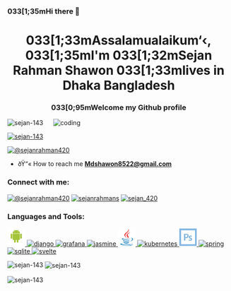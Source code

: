 ### 033[1;35mHi there 👋
<h1 align="center">033[1;33mAssalamualaikum‘‹, 033[1;35mI'm 033[1;32mSejan Rahman Shawon 033[1;33mlives in Dhaka Bangladesh </h1>
<h3 align="center">033[0;95mWelcome my Github profile </h3>
<img align="right" alt="coding" width="400" src="https://media.discordapp.net/attachments/1074590724793839619/1076479220768841749/20230111_162813_3.jpg"
<p align="left"> <img src="https://komarev.com/ghpvc/?username=sejan-143&label=Profile%20views&color=0e75b6&style=flat" alt="sejan-143" /> </p>

<p align="left"> <a href="https://github.com/ryo-ma/github-profile-trophy"><img src="https://github-profile-trophy.vercel.app/?username=sejan-143" alt="sejan-143" /></a> </p>

<p align="left"> <a href="https://twitter.com/@sejanrahman420" target="blank"><img src="https://img.shields.io/twitter/follow/@sejanrahman420?logo=twitter&style=for-the-badge" alt="@sejanrahman420" /></a> </p>

- ðŸ“« How to reach me **Mdshawon8522@gmail.com**

<h3 align="left">Connect with me:</h3>
<p align="left">
<a href="https://twitter.com/@sejanrahman420" target="blank"><img align="center" src="https://raw.githubusercontent.com/rahuldkjain/github-profile-readme-generator/master/src/images/icons/Social/twitter.svg" alt="@sejanrahman420" height="30" width="40" /></a>
<a href="https://fb.com/sejanrahmans" target="blank"><img align="center" src="https://raw.githubusercontent.com/rahuldkjain/github-profile-readme-generator/master/src/images/icons/Social/facebook.svg" alt="sejanrahmans" height="30" width="40" /></a>
<a href="https://instagram.com/sejan_420" target="blank"><img align="center" src="https://raw.githubusercontent.com/rahuldkjain/github-profile-readme-generator/master/src/images/icons/Social/instagram.svg" alt="sejan_420" height="30" width="40" /></a>
</p>

<h3 align="left">Languages and Tools:</h3>
<p align="left"> <a href="https://developer.android.com" target="_blank" rel="noreferrer"> <img src="https://raw.githubusercontent.com/devicons/devicon/master/icons/android/android-original-wordmark.svg" alt="android" width="40" height="40"/> </a> <a href="https://www.djangoproject.com/" target="_blank" rel="noreferrer"> <img src="https://cdn.worldvectorlogo.com/logos/django.svg" alt="django" width="40" height="40"/> </a> <a href="https://grafana.com" target="_blank" rel="noreferrer"> <img src="https://www.vectorlogo.zone/logos/grafana/grafana-icon.svg" alt="grafana" width="40" height="40"/> </a> <a href="https://jasmine.github.io/" target="_blank" rel="noreferrer"> <img src="https://www.vectorlogo.zone/logos/jasmine/jasmine-icon.svg" alt="jasmine" width="40" height="40"/> </a> <a href="https://www.java.com" target="_blank" rel="noreferrer"> <img src="https://raw.githubusercontent.com/devicons/devicon/master/icons/java/java-original.svg" alt="java" width="40" height="40"/> </a> <a href="https://kubernetes.io" target="_blank" rel="noreferrer"> <img src="https://www.vectorlogo.zone/logos/kubernetes/kubernetes-icon.svg" alt="kubernetes" width="40" height="40"/> </a> <a href="https://www.photoshop.com/en" target="_blank" rel="noreferrer"> <img src="https://raw.githubusercontent.com/devicons/devicon/master/icons/photoshop/photoshop-line.svg" alt="photoshop" width="40" height="40"/> </a> <a href="https://spring.io/" target="_blank" rel="noreferrer"> <img src="https://www.vectorlogo.zone/logos/springio/springio-icon.svg" alt="spring" width="40" height="40"/> </a> <a href="https://www.sqlite.org/" target="_blank" rel="noreferrer"> <img src="https://www.vectorlogo.zone/logos/sqlite/sqlite-icon.svg" alt="sqlite" width="40" height="40"/> </a> <a href="https://svelte.dev" target="_blank" rel="noreferrer"> <img src="https://upload.wikimedia.org/wikipedia/commons/1/1b/Svelte_Logo.svg" alt="svelte" width="40" height="40"/> </a> </p>

<p><img align="left" src="https://github-readme-stats.vercel.app/api/top-langs?username=sejan-143&show_icons=true&locale=en&layout=compact" alt="sejan-143" /></p>

<p>&nbsp;<img align="center" src="https://github-readme-stats.vercel.app/api?username=sejan-143&show_icons=true&locale=en" alt="sejan-143" /></p>

<p><img align="center" src="https://github-readme-streak-stats.herokuapp.com/?user=sejan-143&" alt="sejan-143" /></p>
<!--
**Sejan-143/Sejan-143** is a ✨ _special_ ✨ repository because its `README.md` (this file) appears on your GitHub profile.

Here are some ideas to get you started:

- 🔭 I’m currently working on ...
- 🌱 I’m currently learning ...
- 👯 I’m looking to collaborate on ...
- 🤔 I’m looking for help with ...
- 💬 Ask me about ...
- 📫 How to reach me: ...
- 😄 Pronouns: ...
- ⚡ Fun fact: ...
-->
